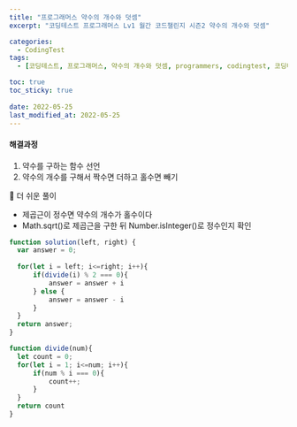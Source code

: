 ```yaml
---
title: "프로그래머스 약수의 개수와 덧셈"
excerpt: "코딩테스트 프로그래머스 Lv1 월간 코드챌린지 시즌2 약수의 개수와 덧셈"

categories:
  - CodingTest
tags:
  - [코딩테스트, 프로그래머스, 약수의 개수와 덧셈, programmers, codingtest, 코딩테스트 연습]

toc: true
toc_sticky: true
 
date: 2022-05-25
last_modified_at: 2022-05-25
---
```


#### 해결과정
1. 약수를 구하는 함수 선언
2. 약수의 개수를 구해서 짝수면 더하고 홀수면 빼기

:pushpin: 더 쉬운 풀이
  * 제곱근이 정수면 약수의 개수가 홀수이다
  * Math.sqrt()로 제곱근을 구한 뒤 Number.isInteger()로 정수인지 확인

```javascript
function solution(left, right) {
  var answer = 0;
  
  for(let i = left; i<=right; i++){
      if(divide(i) % 2 === 0){
          answer = answer + i
      } else {
          answer = answer - i
      }
  }
  return answer;
}

function divide(num){
  let count = 0;
  for(let i = 1; i<=num; i++){
      if(num % i === 0){
          count++;
      }
  }
  return count
}
```
